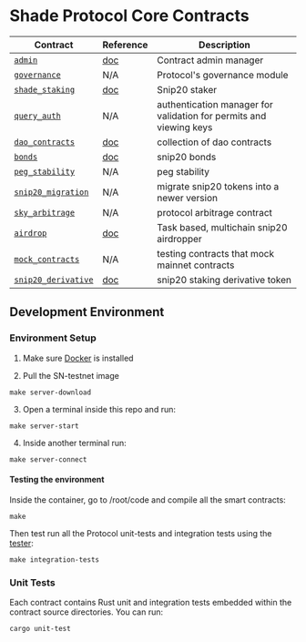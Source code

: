 # Shade Protocol Core Contracts
| Contract                    | Reference                         | Description                           |
| --------------------------- | --------------------------------- | ------------------------------------- |
| [`admin`](./contracts/admin)  | [doc](./contracts/admin/README.md) | Contract admin manager |
| [`governance`](./contracts/governance)  | N/A | Protocol's governance module |
| [`shade_staking`](./contracts/basic_staking)  | [doc](./contracts/basic_staking/README.md) | Snip20 staker |
| [`query_auth`](./contracts/query_auth)  | N/A | authentication manager for validation for permits and viewing keys |
| [`dao_contracts`](./contracts/dao)  |  [doc](./contracts/query_auth/README.md) | collection of dao contracts |
| [`bonds`](./archived-contracts/bonds)  | [doc](./archived-contracts/bonds/README.md)| snip20 bonds |
| [`peg_stability`](./contracts/peg_stability)  | N/A | peg stability |
| [`snip20_migration`](./contracts/snip20_migration)  | N/A |  migrate snip20 tokens into a newer version |
| [`sky_arbitrage`](./contracts/sky)  | N/A |  protocol arbitrage contract |
| [`airdrop`](./contracts/airdrop)  | [doc](./contracts/airdrop/README.md) | Task based, multichain snip20 airdropper  |
| [`mock_contracts`](./contracts/mock)  | N/A | testing contracts that mock mainnet contracts |
| [`snip20_derivative`](./contracts/snip20_derivative)  | [doc](./contracts/snip20_derivative/README.md) | snip20 staking derivative token  |

## Development Environment

### Environment Setup

1. Make sure [Docker](https://www.docker.com/) is installed

2. Pull the SN-testnet image
```shell
make server-download
```

3. Open a terminal inside this repo and run:
```shell
make server-start
```

4. Inside another terminal run:
```shell
make server-connect
```

#### Testing the environment
Inside the container, go to /root/code and compile all the smart contracts:
```
make
```
Then test run all the Protocol unit-tests and integration tests using the [tester](packages/network_integration):
```shell
make integration-tests
```

### Unit Tests

Each contract contains Rust unit and integration tests embedded within the contract source directories. You can run:

```sh
cargo unit-test
```

